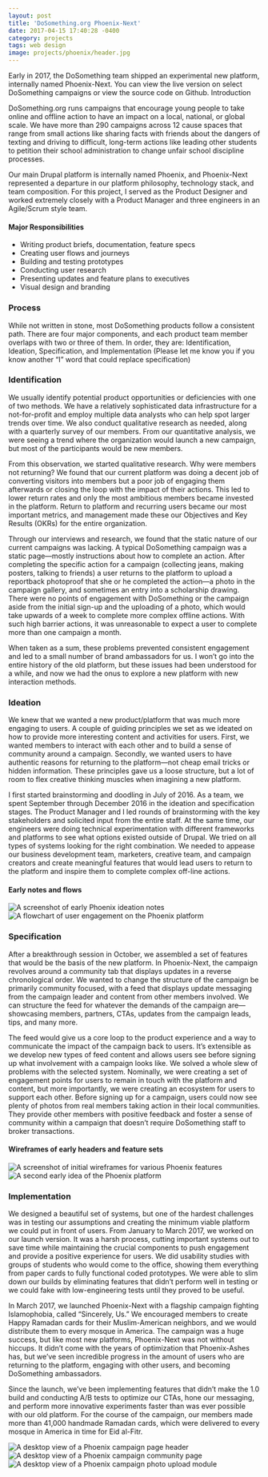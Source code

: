 ```yaml
---
layout: post
title: 'DoSomething.org Phoenix-Next'
date: 2017-04-15 17:40:28 -0400
category: projects
tags: web design
image: projects/phoenix/header.jpg
---
```


Early in 2017, the DoSomething team shipped an experimental new platform, internally named Phoenix-Next. You can view the live version on select DoSomething campaigns or view the source code on Github.
Introduction

DoSomething.org runs campaigns that encourage young people to take online and offline action to have an impact on a local, national, or global scale. We have more than 290 campaigns across 12 cause spaces that range from small actions like sharing facts with friends about the dangers of texting and driving to difficult, long-term actions like leading other students to petition their school administration to change unfair school discipline processes.

Our main Drupal platform is internally named Phoenix, and Phoenix-Next represented a departure in our platform philosophy, technology stack, and team composition. For this project, I served as the Product Designer and worked extremely closely with a Product Manager and three engineers in an Agile/Scrum style team.

#### Major Responsibilities

- Writing product briefs, documentation, feature specs
- Creating user flows and journeys
- Building and testing prototypes
- Conducting user research
- Presenting updates and feature plans to executives
- Visual design and branding

### Process

While not written in stone, most DoSomething products follow a consistent path. There are four major components, and each product team member overlaps with two or three of them. In order, they are: Identification, Ideation, Specification, and Implementation (Please let me know you if you know another “I” word that could replace specification)

### Identification

We usually identify potential product opportunities or deficiencies with one of two methods. We have a relatively sophisticated data infrastructure for a not-for-profit and employ multiple data analysts who can help spot larger trends over time. We also conduct qualitative research as needed, along with a quarterly survey of our members. From our quantitative analysis, we were seeing a trend where the organization would launch a new campaign, but most of the participants would be new members.

From this observation, we started qualitative research. Why were members not returning? We found that our current platform was doing a decent job of converting visitors into members but a poor job of engaging them afterwards or closing the loop with the impact of their actions. This led to lower return rates and only the most ambitious members became invested in the platform. Return to platform and recurring users became our most important metrics, and management made these our Objectives and Key Results (OKRs) for the entire organization.

Through our interviews and research, we found that the static nature of our current campaigns was lacking. A typical DoSomething campaign was a static page—mostly instructions about how to complete an action. After completing the specific action for a campaign (collecting jeans, making posters, talking to friends) a user returns to the platform to upload a reportback photoproof that she or he completed the action—a photo in the campaign gallery, and sometimes an entry into a scholarship drawing. There were no points of engagement with DoSomething or the campaign aside from the initial sign-up and the uploading of a photo, which would take upwards of a week to complete more complex offline actions. With such high barrier actions, it was unreasonable to expect a user to complete more than one campaign a month.

When taken as a sum, these problems prevented consistent engagement and led to a small number of brand ambassadors for us. I won’t go into the entire history of the old platform, but these issues had been understood for a while, and now we had the onus to explore a new platform with new interaction methods.

### Ideation

We knew that we wanted a new product/platform that was much more engaging to users. A couple of guiding principles we set as we ideated on how to provide more interesting content and activities for users. First, we wanted members to interact with each other and to build a sense of community around a campaign. Secondly, we wanted users to have authentic reasons for returning to the platform––not cheap email tricks or hidden information. These principles gave us a loose structure, but a lot of room to flex creative thinking muscles when imagining a new platform.

I first started brainstorming and doodling in July of 2016. As a team, we spent September through December 2016 in the ideation and specification stages. The Product Manager and I led rounds of brainstorming with the key stakeholders and solicited input from the entire staff. At the same time, our engineers were doing technical experimentation with different frameworks and platforms to see what options existed outside of Drupal. We tried on all types of systems looking for the right combination. We needed to appease our business development team, marketers, creative team, and campaign creators and create meaningful features that would lead users to return to the platform and inspire them to complete complex off-line actions.

#### Early notes and flows

![A screenshot of early Phoenix ideation notes](/assets/images/projects/phoenix/notes1.jpg)
![A flowchart of user engagement on the Phoenix platform](/assets/images/projects/phoenix/notes2.jpg)

### Specification

After a breakthrough session in October, we assembled a set of features that would be the basis of the new platform. In Phoenix-Next, the campaign revolves around a community tab that displays updates in a reverse chronological order. We wanted to change the structure of the campaign be primarily community focused, with a feed that displays update messaging from the campaign leader and content from other members involved. We can structure the feed for whatever the demands of the campaign are––showcasing members, partners, CTAs, updates from the campaign leads, tips, and many more.

The feed would give us a core loop to the product experience and a way to communicate the impact of the campaign back to users. It’s extensible as we develop new types of feed content and allows users see before signing up what involvement with a campaign looks like. We solved a whole slew of problems with the selected system. Nominally, we were creating a set of engagement points for users to remain in touch with the platform and content, but more importantly, we were creating an ecosystem for users to support each other. Before signing up for a campaign, users could now see plenty of photos from real members taking action in their local communities. They provide other members with positive feedback and foster a sense of community within a campaign that doesn’t require DoSomething staff to broker transactions.

#### Wireframes of early headers and feature sets

![A screenshot of initial wireframes for various Phoenix features](/assets/images/projects/phoenix/Early_1.png)
![A second early idea of the Phoenix platform](/assets/images/projects/phoenix/Early_2.png)

### Implementation

We designed a beautiful set of systems, but one of the hardest challenges was in testing our assumptions and creating the minimum viable platform we could put in front of users. From January to March 2017, we worked on our launch version. It was a harsh process, cutting important systems out to save time while maintaining the crucial components to push engagement and provide a positive experience for users. We did usability studies with groups of students who would come to the office, showing them everything from paper cards to fully functional coded prototypes. We were able to slim down our builds by eliminating features that didn’t perform well in testing or we could fake with low-engineering tests until they proved to be useful.

In March 2017, we launched Phoenix-Next with a flagship campaign fighting Islamophobia, called “Sincerely, Us.” We encouraged members to create Happy Ramadan cards for their Muslim-American neighbors, and we would distribute them to every mosque in America. The campaign was a huge success, but like most new platforms, Phoenix-Next was not without hiccups. It didn’t come with the years of optimization that Phoenix-Ashes has, but we’ve seen incredible progress in the amount of users who are returning to the platform, engaging with other users, and becoming DoSomething ambassadors.

Since the launch, we’ve been implementing features that didn’t make the 1.0 build and conducting A/B tests to optimize our CTAs, hone our messaging, and perform more innovative experiments faster than was ever possible with our old platform. For the course of the campaign, our members made more than 41,000 handmade Ramadan cards, which were delivered to every mosque in America in time for Eid al-Fitr.

<div class="full-container gallery">
<img src="/assets/images/projects/phoenix/Gallery_3.png" alt="A desktop view of a Phoenix campaign page header"/>
<img src="/assets/images/projects/phoenix/Gallery_2.png" alt="A desktop view of a Phoenix campaign community page"/>
<img src="/assets/images/projects/phoenix/Gallery_4.png" alt="A desktop view of a Phoenix campaign photo upload module"/>
</div>
